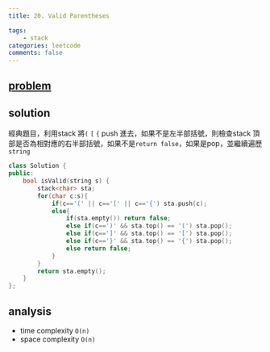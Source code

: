 ```yaml
---
title: 20. Valid Parentheses

tags:  
    - stack
categories: leetcode
comments: false
---
```


## [problem](https://leetcode.com/problems/valid-parentheses/)


## solution 

經典題目，利用stack 將`(` `[` `{` push 進去，如果不是左半部括號，則檢查stack 頂部是否為相對應的右半部括號，如果不是`return false`，如果是pop，並繼續遍歷`string`


```c++
class Solution {
public:
    bool isValid(string s) {
        stack<char> sta;
        for(char c:s){
            if(c=='(' || c=='[' || c=='{') sta.push(c);
            else{
                if(sta.empty()) return false;
                else if(c==')' && sta.top() == '(') sta.pop();
                else if(c==']' && sta.top() == '[') sta.pop();
                else if(c=='}' && sta.top() == '{') sta.pop();
                else return false;
            }
        }
        return sta.empty();
    }
};
```

## analysis
- time complexity `O(n)`
- space complexity `O(n)`
